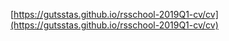 [https://gutsstas.github.io/rsschool-2019Q1-cv/cv](https://gutsstas.github.io/rsschool-2019Q1-cv/cv)

